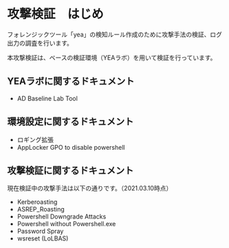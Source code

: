 # 攻撃検証　はじめ

フォレンジックツール「yea」の検知ルール作成のために攻撃手法の検証、ログ出力の調査を行います。

本攻撃検証は、ベースの検証環境（YEAラボ）を用いて検証を行っています。

YEAラボに関するドキュメント
-------------
- AD Baseline Lab Tool


環境設定に関するドキュメント
-------------
- ロギング拡張
- AppLocker GPO to disable powershell


攻撃検証に関するドキュメント
-------------
現在検証中の攻撃手法は以下の通りです。（2021.03.10時点）

- Kerberoasting
- ASREP_Roasting
- Powershell Downgrade Attacks
- Powershell without Powershell.exe
- Password Spray
- wsreset (LoLBAS)

